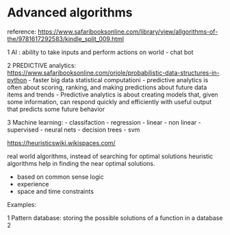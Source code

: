 # Advanced algorithms 

reference:
https://www.safaribooksonline.com/library/view/allgorithms-of-the/9781617292583/kindle_split_009.html

1  AI : ability to take inputs and perform actions on world
	- chat bot

2  PREDICTIVE analytics: https://www.safaribooksonline.com/oriole/probabilistic-data-structures-in-python
	- faster big data statistical computationi
	- predictive analytics is often about scoring, ranking, and making predictions about future data items and trends
	- Predictive analytics is about creating models that, given some information, can respond quickly and efficiently with useful output that predicts some future behavior

3  Machine learning:
	- classifaction
	- regression
		- linear 
		- non linear
	- supervised
		- neural nets
		- decision trees
		- svm


https://heuristicswiki.wikispaces.com/

real world algorithms, instead of searching for optimal solutions heuristic algorithms help in finding the near optimal solutions. 
- based on  common sense logic
- experience
- space and time constraints

Examples:

1 Pattern database: storing the possible solutions of a function in a database
2 
